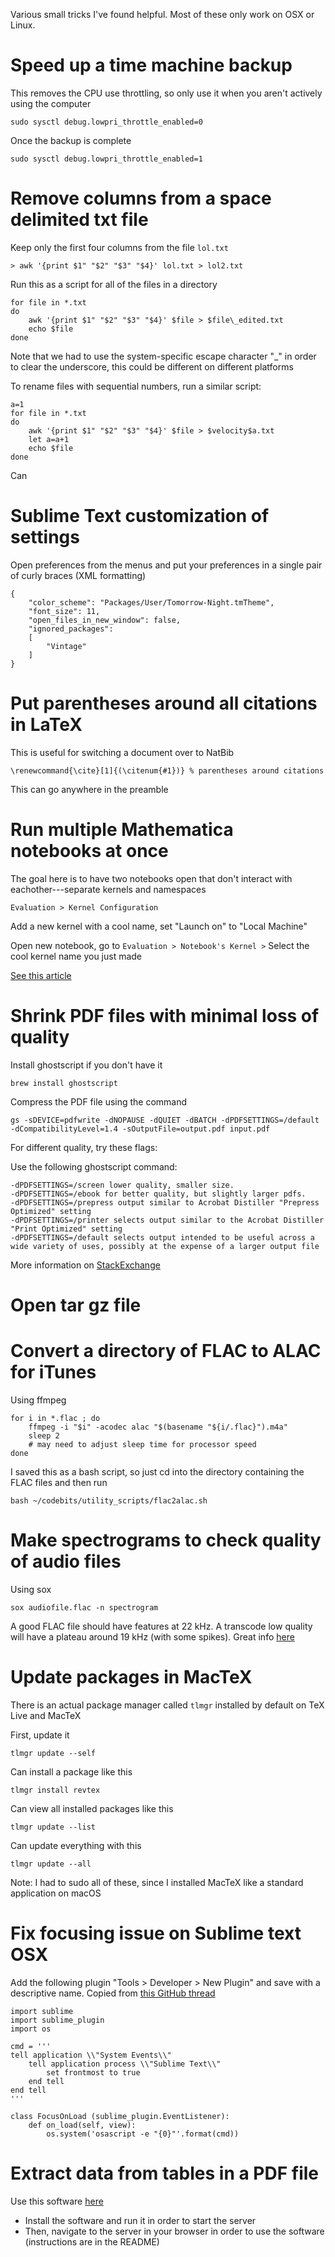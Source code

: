 Various small tricks I've found helpful. Most of these only work on OSX or Linux.

# Speed up a time machine backup

This removes the CPU use throttling, so only use it when you aren't actively using the computer

	sudo sysctl debug.lowpri_throttle_enabled=0

Once the backup is complete

	sudo sysctl debug.lowpri_throttle_enabled=1

# Remove columns from a space delimited txt file

Keep only the first four columns from the file `lol.txt`

	> awk '{print $1" "$2" "$3" "$4}' lol.txt > lol2.txt

Run this as a script for all of the files in a directory

	for file in *.txt
	do
	    awk '{print $1" "$2" "$3" "$4}' $file > $file\_edited.txt
	    echo $file
	done

Note that we had to use the system-specific escape character "\_" in order to clear the underscore, this could be different on different platforms

To rename files with sequential numbers, run a similar script:

	a=1
	for file in *.txt
	do
	    awk '{print $1" "$2" "$3" "$4}' $file > $velocity$a.txt
	    let a=a+1
	    echo $file
	done

Can 

# Sublime Text customization of settings

Open preferences from the menus and put your preferences in a single pair of curly braces (XML formatting)

	{
		"color_scheme": "Packages/User/Tomorrow-Night.tmTheme",
		"font_size": 11,
		"open_files_in_new_window": false,
		"ignored_packages":
		[
			"Vintage"
		]
	}

# Put parentheses around all citations in LaTeX

This is useful for switching a document over to NatBib

	\renewcommand{\cite}[1]{(\citenum{#1})} % parentheses around citations

This can go anywhere in the preamble

# Run multiple Mathematica notebooks at once

The goal here is to have two notebooks open that don't interact with eachother---separate kernels and namespaces

`Evaluation > Kernel Configuration`

Add a new kernel with a cool name, set "Launch on" to "Local Machine"

Open new notebook, go to `Evaluation > Notebook's Kernel >` Select the cool kernel name you just made

[See this article](http://support.wolfram.com/kb/12425)

# Shrink PDF files with minimal loss of quality

Install ghostscript if you don't have it

	brew install ghostscript

Compress the PDF file using the command

	gs -sDEVICE=pdfwrite -dNOPAUSE -dQUIET -dBATCH -dPDFSETTINGS=/default -dCompatibilityLevel=1.4 -sOutputFile=output.pdf input.pdf

For different quality, try these flags:

Use the following ghostscript command:

	-dPDFSETTINGS=/screen lower quality, smaller size.
	-dPDFSETTINGS=/ebook for better quality, but slightly larger pdfs.
	-dPDFSETTINGS=/prepress output similar to Acrobat Distiller "Prepress Optimized" setting
	-dPDFSETTINGS=/printer selects output similar to the Acrobat Distiller "Print Optimized" setting
	-dPDFSETTINGS=/default selects output intended to be useful across a wide variety of uses, possibly at the expense of a larger output file

More information on [StackExchange](https://askubuntu.com/questions/113544/how-can-i-reduce-the-file-size-of-a-scanned-pdf-file)

# Open tar gz file

# Convert a directory of FLAC to ALAC for iTunes

Using ffmpeg

	for i in *.flac ; do
	    ffmpeg -i "$i" -acodec alac "$(basename "${i/.flac}").m4a"
	    sleep 2
	    # may need to adjust sleep time for processor speed                               
	done

I saved this as a bash script, so just cd into the directory containing the FLAC files and then run

	bash ~/codebits/utility_scripts/flac2alac.sh

# Make spectrograms to check quality of audio files

Using sox

	sox audiofile.flac -n spectrogram

A good FLAC file should have features at 22 kHz. A transcode low quality will have a plateau around 19 kHz (with some spikes). Great info [here](https://dsp.stackexchange.com/questions/20563/how-to-know-if-a-audio-file-is-real-lossless-using-its-spectrogram)


# Update packages in MacTeX

There is an actual package manager called `tlmgr` installed by default on TeX Live and MacTeX

First, update it

	tlmgr update --self

Can install a package like this

	tlmgr install revtex

Can view all installed packages like this

	tlmgr update --list

Can update everything with this

	tlmgr update --all

Note: I had to sudo all of these, since I installed MacTeX like a standard application on macOS


# Fix focusing issue on Sublime text OSX

Add the following plugin "Tools > Developer > New Plugin" and save with a descriptive name.
Copied from [this GitHub thread](https://github.com/SublimeTextIssues/Core/issues/448)

	import sublime
	import sublime_plugin
	import os

	cmd = '''
	tell application \\"System Events\\"
	    tell application process \\"Sublime Text\\"
	        set frontmost to true
	    end tell
	end tell
	'''

	class FocusOnLoad (sublime_plugin.EventListener):
	    def on_load(self, view):
	        os.system('osascript -e "{0}"'.format(cmd))


# Extract data from tables in a PDF file

Use this software [here](https://tabula.technology/)
+ Install the software and run it in order to start the server
+ Then, navigate to the server in your browser in order to use the software (instructions are in the README)


